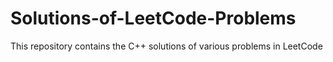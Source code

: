 # Solutions-of-LeetCode-Problems
This repository contains the C++ solutions of various problems in LeetCode
